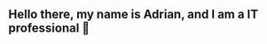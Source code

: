## Hello there, my name is Adrian, and I am a IT professional 👋

<!--
**AdrianT800/AdrianT800** is a ✨ _special_ ✨ repository because its `README.md` (this file) appears on your GitHub profile.
